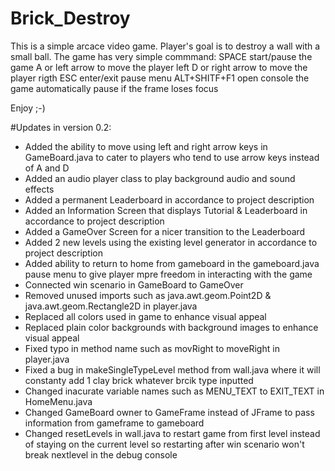 # Brick_Destroy
This is a simple arcace video game.
Player's goal is to destroy a wall with a small ball.
The game has  very simple commmand:
SPACE start/pause the game
A or left arrow to move the player left 
D or right arrow to move the player rigth
ESC enter/exit pause menu
ALT+SHITF+F1 open console
the game automatically pause if the frame loses focus

Enjoy ;-)

#Updates in version 0.2:
- Added the ability to move using left and right arrow keys in GameBoard.java to cater to players who tend to use arrow keys instead of A and D
- Added an audio player class to play background audio and sound effects
- Added a permanent Leaderboard in accordance to project description
- Added an Information Screen that displays Tutorial & Leaderboard in accordance to project description
- Added a GameOver Screen for a nicer transition to the Leaderboard
- Added 2 new levels using the existing level generator in accordance to project description
- Added ability to return to home from gameboard in the gameboard.java pause menu to give player mpre freedom in interacting with the game
- Connected win scenario in GameBoard to GameOver
- Removed unused imports such as java.awt.geom.Point2D & java.awt.geom.Rectangle2D in player.java
- Replaced all colors used in game to enhance visual appeal
- Replaced plain color backgrounds with background images to enhance visual appeal
- Fixed typo in method name such as movRight to moveRight in player.java
- Fixed a bug in makeSingleTypeLevel method from wall.java where it will constanty add 1 clay brick whatever brcik type inputted
- Changed inacurate variable names such as MENU_TEXT to EXIT_TEXT in HomeMenu.java
- Changed GameBoard owner to GameFrame instead of JFrame to pass information from gameframe to gameboard
- Changed resetLevels in wall.java to restart game from first level instead of staying on the current level so restarting after win scenario won't break nextlevel in the debug console
